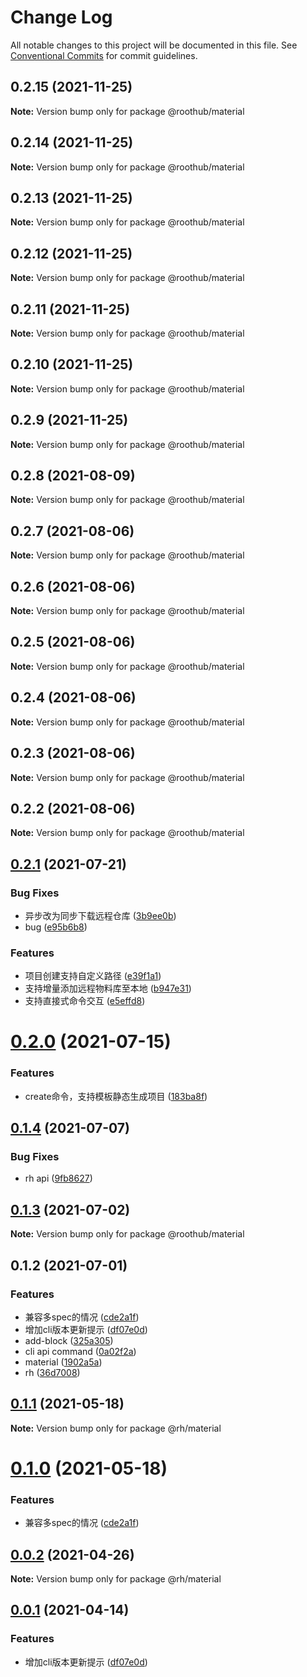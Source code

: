 # Change Log

All notable changes to this project will be documented in this file.
See [Conventional Commits](https://conventionalcommits.org) for commit guidelines.

## 0.2.15 (2021-11-25)

**Note:** Version bump only for package @roothub/material





## 0.2.14 (2021-11-25)

**Note:** Version bump only for package @roothub/material





## 0.2.13 (2021-11-25)

**Note:** Version bump only for package @roothub/material





## 0.2.12 (2021-11-25)

**Note:** Version bump only for package @roothub/material





## 0.2.11 (2021-11-25)

**Note:** Version bump only for package @roothub/material





## 0.2.10 (2021-11-25)

**Note:** Version bump only for package @roothub/material





## 0.2.9 (2021-11-25)

**Note:** Version bump only for package @roothub/material





## 0.2.8 (2021-08-09)

**Note:** Version bump only for package @roothub/material





## 0.2.7 (2021-08-06)

**Note:** Version bump only for package @roothub/material





## 0.2.6 (2021-08-06)

**Note:** Version bump only for package @roothub/material





## 0.2.5 (2021-08-06)

**Note:** Version bump only for package @roothub/material





## 0.2.4 (2021-08-06)

**Note:** Version bump only for package @roothub/material





## 0.2.3 (2021-08-06)

**Note:** Version bump only for package @roothub/material





## 0.2.2 (2021-08-06)

**Note:** Version bump only for package @roothub/material





## [0.2.1](http://gitlab.bighome360.com/frontend/rh/rh.js/compare/@roothub/material@0.2.0...@roothub/material@0.2.1) (2021-07-21)


### Bug Fixes

* 异步改为同步下载远程仓库 ([3b9ee0b](http://gitlab.bighome360.com/frontend/rh/rh.js/commit/3b9ee0b4d12b04ccc31ee81a8e4cc0752f94e4d6))
* bug ([e95b6b8](http://gitlab.bighome360.com/frontend/rh/rh.js/commit/e95b6b8fd13cccf9010f60adb3836d567e3d6e92))


### Features

* 项目创建支持自定义路径 ([e39f1a1](http://gitlab.bighome360.com/frontend/rh/rh.js/commit/e39f1a10de7d149577229b85aea00c28a89fe1af))
* 支持增量添加远程物料库至本地 ([b947e31](http://gitlab.bighome360.com/frontend/rh/rh.js/commit/b947e31c7d177e03bb18548625a34e83ed8ab572))
* 支持直接式命令交互 ([e5effd8](http://gitlab.bighome360.com/frontend/rh/rh.js/commit/e5effd830b179bea7429b08315011b405abba159))





# [0.2.0](http://gitlab.bighome360.com/frontend/rh/rh.js/compare/@roothub/material@0.1.4...@roothub/material@0.2.0) (2021-07-15)


### Features

* create命令，支持模板静态生成项目 ([183ba8f](http://gitlab.bighome360.com/frontend/rh/rh.js/commit/183ba8f3ca1b5e0d5aeeeb346057d03ff95a6971))






## [0.1.4](http://gitlab.bighome360.com/frontend/rh/rh.js/compare/@roothub/material@0.1.3...@roothub/material@0.1.4) (2021-07-07)


### Bug Fixes

* rh api ([9fb8627](http://gitlab.bighome360.com/frontend/rh/rh.js/commit/9fb862781250687afe71006d8a11df8cc3837c20))





## [0.1.3](http://gitlab.bighome360.com/frontend/rh/rh.js/compare/@roothub/material@0.1.2...@roothub/material@0.1.3) (2021-07-02)

**Note:** Version bump only for package @roothub/material





## 0.1.2 (2021-07-01)


### Features

* 兼容多spec的情况 ([cde2a1f](http://gitlab.bighome360.com/frontend/rh/rh.js/commit/cde2a1fba47120c345e4aaa0793476d03156f6be))
* 增加cli版本更新提示 ([df07e0d](http://gitlab.bighome360.com/frontend/rh/rh.js/commit/df07e0d38dc645d2528f9387a89587c0f29165f3))
* add-block ([325a305](http://gitlab.bighome360.com/frontend/rh/rh.js/commit/325a30589e411b812889e996ac74e51983e39d6e))
* cli api command ([0a02f2a](http://gitlab.bighome360.com/frontend/rh/rh.js/commit/0a02f2ab1331d4cc7b0f4aca2b0477caf920c7e5))
* material ([1902a5a](http://gitlab.bighome360.com/frontend/rh/rh.js/commit/1902a5a3b395fda3b1fba07d4e654e4eb829ac7f))
* rh ([36d7008](http://gitlab.bighome360.com/frontend/rh/rh.js/commit/36d7008139e96decb8cb90716b6585e581dd9f2f))






## [0.1.1](http://gitlab.bighome360.com/frontend/rh/rh.js/compare/@rh/material@0.1.0...@rh/material@0.1.1) (2021-05-18)

**Note:** Version bump only for package @rh/material





# [0.1.0](http://gitlab.bighome360.com/frontend/rh/rh.js/compare/@rh/material@0.0.2...@rh/material@0.1.0) (2021-05-18)


### Features

* 兼容多spec的情况 ([cde2a1f](http://gitlab.bighome360.com/frontend/rh/rh.js/commit/cde2a1fba47120c345e4aaa0793476d03156f6be))





## [0.0.2](http://gitlab.bighome360.com/frontend/rh/rh.js/compare/@rh/material@0.0.1...@rh/material@0.0.2) (2021-04-26)

**Note:** Version bump only for package @rh/material





## [0.0.1](http://gitlab.bighome360.com/frontend/rh/rh.js/compare/@rh/material@0.0.1-alpha.0...@rh/material@0.0.1) (2021-04-14)


### Features

* 增加cli版本更新提示 ([df07e0d](http://gitlab.bighome360.com/frontend/rh/rh.js/commit/df07e0d38dc645d2528f9387a89587c0f29165f3))
